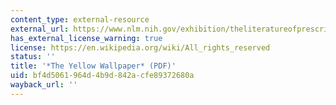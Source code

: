 ```yaml
---
content_type: external-resource
external_url: https://www.nlm.nih.gov/exhibition/theliteratureofprescription/exhibitionAssets/digitalDocs/The-Yellow-Wall-Paper.pdf
has_external_license_warning: true
license: https://en.wikipedia.org/wiki/All_rights_reserved
status: ''
title: '*The Yellow Wallpaper* (PDF)'
uid: bf4d5061-964d-4b9d-842a-cfe89372680a
wayback_url: ''
---
```

